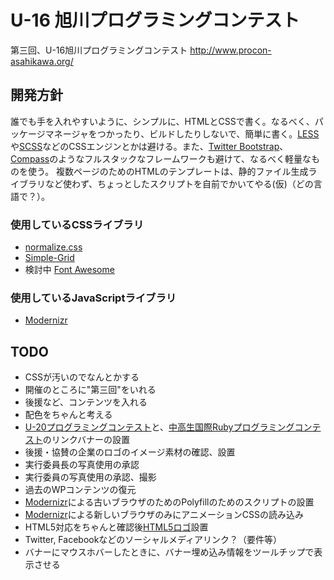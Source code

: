 # U-16 旭川プログラミングコンテスト

第三回、U-16旭川プログラミングコンテスト
<http://www.procon-asahikawa.org/>

## 開発方針
誰でも手を入れやすいように、シンプルに、HTMLとCSSで書く。なるべく、パッケージマネージャをつかったり、ビルドしたりしないで、簡単に書く。[LESS]や[SCSS]などのCSSエンジンとかは避ける。また、[Twitter Bootstrap]、[Compass]のようなフルスタックなフレームワークも避けて、なるべく軽量なものを使う。
複数ページのためのHTMLのテンプレートは、静的ファイル生成ライブラリなど使わず、ちょっとしたスクリプトを自前でかいてやる(仮)（どの言語で？）。


### 使用しているCSSライブラリ
- [normalize.css]
- [Simple-Grid]
- 検討中 [Font Awesome]

### 使用しているJavaScriptライブラリ
- [Modernizr]

## TODO

- CSSが汚いのでなんとかする
- 開催のところに"第三回"をいれる
- 後援など、コンテンツを入れる
- 配色をちゃんと考える
- [U-20プログラミングコンテスト]と、[中高生国際Rubyプログラミングコンテスト]のリンクバナーの設置
- 後援・協賛の企業のロゴのイメージ素材の確認、設置
- 実行委員長の写真使用の承認
- 実行委員の写真使用の承認、撮影
- 過去のWPコンテンツの復元
- [Modernizr]による古いブラウザのためのPolyfillのためのスクリプトの設置
- [Modernizr]による新しいブラウザのみにアニメーションCSSの読み込み
- HTML5対応をちゃんと確認後[HTML5ロゴ]設置
- Twitter, Facebookなどのソーシャルメディアリンク？（要件等）
- バナーにマウスホバーしたときに、バナー埋め込み情報をツールチップで表示させる


[LESS]: http://lesscss.org/
[SCSS]: http://sass-lang.com/
[compass]: http://compass-style.org/
[Twitter Bootstrap]: http://twitter.github.io/bootstrap/
[normalize.css]: http://necolas.github.io/normalize.css/
[Simple-Grid]: http://thisisdallas.github.io/Simple-Grid/
[Modernizr]: http://modernizr.com/
[U-20プログラミングコンテスト]: http://www.johokagekkan.go.jp/u-20/
[中高生国際Rubyプログラミングコンテスト]: http://www.mitaka.ne.jp/ruby/ruby2012/index.html
[HTML5ロゴ]: http://www.w3.org/html/logo/
[Font Awesome]: http://fortawesome.github.io/Font-Awesome/

